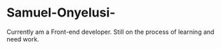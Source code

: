 # Samuel-Onyelusi-
Currently am a Front-end developer. Still on the process of learning and need work. 
